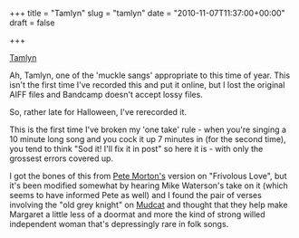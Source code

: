 +++
title = "Tamlyn"
slug = "tamlyn"
date = "2010-11-07T11:37:00+00:00"
draft = false

+++

<a class="embed" href="http://soundcloud.com/pdcawley/tamlyn">Tamlyn</a>

Ah, Tamlyn, one of the 'muckle sangs' appropriate to this time of year. This isn't the first time I've recorded this and put it online, but I lost the original AIFF files and Bandcamp doesn't accept lossy files.

So, rather late for Halloween, I've rerecorded it.

This is the first time I've broken my 'one take' rule - when you're singing a 10 minute long song and you cock it up 7 minutes in (for the second time), you tend to think "Sod it! I'll fix it in post" so here it is - with only the grossest errors covered up.

I got the bones of this from [Pete Morton's](http://www.petemorton.com) version on "Frivolous Love", but it's been modified somewhat by hearing Mike Waterson's take on it (which seems to have informed Pete as well) and I found the pair of verses involving the "old grey knight" on [Mudcat](http://www.mudcat.org/) and thought that they help make Margaret a little less of a doormat and more the kind of strong willed independent woman that's depressingly rare in folk songs.
